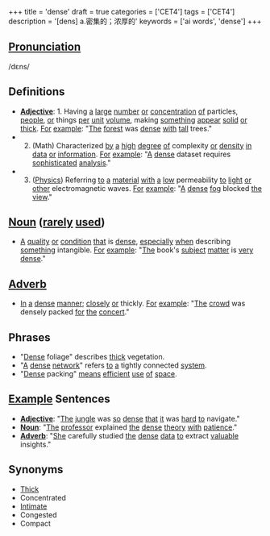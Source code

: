 +++
title = 'dense'
draft = true
categories = ['CET4']
tags = ['CET4']
description = '[dens] a.密集的；浓厚的'
keywords = ['ai words', 'dense']
+++

## [Pronunciation](/post/pronunciation/)
/dɛns/

## Definitions
- **[Adjective](/post/adjective/)**: 1. Having [a](/post/a/) [large](/post/large/) [number](/post/number/) [or](/post/or/) [concentration](/post/concentration/) [of](/post/of/) particles, [people](/post/people/), [or](/post/or/) things [per](/post/per/) [unit](/post/unit/) [volume](/post/volume/), making [something](/post/something/) [appear](/post/appear/) [solid](/post/solid/) [or](/post/or/) [thick](/post/thick/). [For](/post/for/) [example](/post/example/): "[The](/post/the/) [forest](/post/forest/) was [dense](/post/dense/) [with](/post/with/) [tall](/post/tall/) trees."
- 2. (Math) Characterized [by](/post/by/) [a](/post/a/) [high](/post/high/) [degree](/post/degree/) [of](/post/of/) complexity [or](/post/or/) [density](/post/density/) [in](/post/in/) [data](/post/data/) [or](/post/or/) [information](/post/information/). [For](/post/for/) [example](/post/example/): "[A](/post/a/) [dense](/post/dense/) dataset requires [sophisticated](/post/sophisticated/) [analysis](/post/analysis/)."
- 3. ([Physics](/post/physics/)) Referring [to](/post/to/) [a](/post/a/) [material](/post/material/) [with](/post/with/) [a](/post/a/) [low](/post/low/) permeability [to](/post/to/) [light](/post/light/) [or](/post/or/) [other](/post/other/) electromagnetic waves. [For](/post/for/) [example](/post/example/): "[A](/post/a/) [dense](/post/dense/) [fog](/post/fog/) blocked [the](/post/the/) [view](/post/view/)."

## [Noun](/post/noun/) ([rarely](/post/rarely/) [used](/post/used/))
- [A](/post/a/) [quality](/post/quality/) [or](/post/or/) [condition](/post/condition/) [that](/post/that/) is [dense](/post/dense/), [especially](/post/especially/) [when](/post/when/) describing [something](/post/something/) intangible. [For](/post/for/) [example](/post/example/): "[The](/post/the/) book's [subject](/post/subject/) [matter](/post/matter/) is [very](/post/very/) [dense](/post/dense/)."

## [Adverb](/post/adverb/)
- [In](/post/in/) [a](/post/a/) [dense](/post/dense/) [manner](/post/manner/); [closely](/post/closely/) [or](/post/or/) thickly. [For](/post/for/) [example](/post/example/): "[The](/post/the/) [crowd](/post/crowd/) was densely packed [for](/post/for/) [the](/post/the/) [concert](/post/concert/)."

## Phrases
- "[Dense](/post/dense/) foliage" describes [thick](/post/thick/) vegetation.
- "[A](/post/a/) [dense](/post/dense/) [network](/post/network/)" refers [to](/post/to/) [a](/post/a/) tightly connected [system](/post/system/).
- "[Dense](/post/dense/) packing" [means](/post/means/) [efficient](/post/efficient/) [use](/post/use/) [of](/post/of/) [space](/post/space/).

## [Example](/post/example/) Sentences
- **[Adjective](/post/adjective/)**: "[The](/post/the/) [jungle](/post/jungle/) was [so](/post/so/) [dense](/post/dense/) [that](/post/that/) [it](/post/it/) was [hard](/post/hard/) [to](/post/to/) navigate."
- **[Noun](/post/noun/)**: "[The](/post/the/) [professor](/post/professor/) explained [the](/post/the/) [dense](/post/dense/) [theory](/post/theory/) [with](/post/with/) [patience](/post/patience/)."
- **[Adverb](/post/adverb/)**: "[She](/post/she/) carefully studied [the](/post/the/) [dense](/post/dense/) [data](/post/data/) [to](/post/to/) extract [valuable](/post/valuable/) insights."

## Synonyms
- [Thick](/post/thick/)
- Concentrated
- [Intimate](/post/intimate/)
- Congested
- Compact
